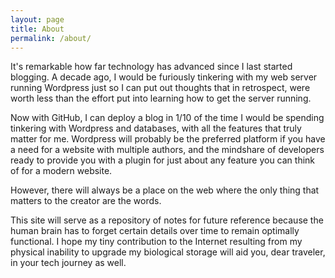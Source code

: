 ```yaml
---
layout: page
title: About
permalink: /about/
---
```


It's remarkable how far technology has advanced since I last started blogging. A decade ago, I would be furiously tinkering with my web server running Wordpress just so I can put out thoughts that in retrospect, were worth less than the effort put into learning how to get the server running.

Now with GitHub, I can deploy a blog in 1/10 of the time I would be spending tinkering with Wordpress and databases, with all the features that truly matter for me. Wordpress will probably be the preferred platform if you have a need for a website with multiple authors, and the mindshare of developers ready to provide you with a plugin for just about any feature you can think of for a modern website.

However, there will always be a place on the web where the only thing that matters to the creator are the words.

This site will serve as a repository of notes for future reference because the human brain has to forget certain details over time to remain optimally functional. I hope my tiny contribution to the Internet resulting from my physical inability to upgrade my biological storage will aid you, dear traveler, in your tech journey as well.